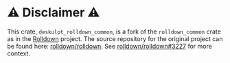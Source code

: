 # ⚠️ Disclaimer ⚠️

This crate, `deskulpt_rolldown_common`, is a fork of the `rolldown_common` crate as in the [Rolldown](https://rolldown.rs/) project. The source repository for the original project can be found here: [rolldown/rolldown](https://github.com/rolldown/rolldown/). See [rolldown/rolldown#3227](https://github.com/rolldown/rolldown/issues/3227) for more context.
